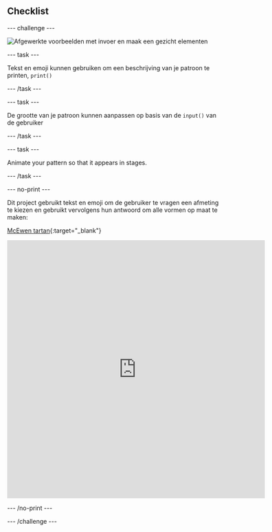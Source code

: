 ## Checklist

--- challenge ---

![Afgewerkte voorbeelden met invoer en maak een gezicht elementen](images/upgrade.gif)

--- task ---

Tekst en emoji kunnen gebruiken om een beschrijving van je patroon te printen, `print()`

--- /task ---

--- task ---

De grootte van je patroon kunnen aanpassen op basis van de `input()` van de gebruiker

--- /task ---

--- task ---

Animate your pattern so that it appears in stages.

--- /task ---


--- no-print ---

Dit project gebruikt tekst en emoji om de gebruiker te vragen een afmeting te kiezen en gebruikt vervolgens hun antwoord om alle vormen op maat te maken:


[McEwen tartan](https://editor.raspberrypi.org/en/projects/mcewen-tartan-example){:target="_blank"}


<iframe src="https://editor.raspberrypi.org/en/embed/viewer/mcewen-tartan-example" width="600" height="600" frameborder="0" marginwidth="0" marginheight="0" allowfullscreen>
</iframe>

--- /no-print ---

--- /challenge ---
